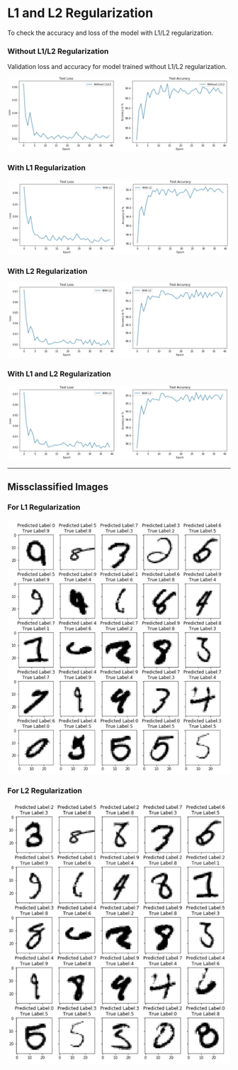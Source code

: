<h1>L1 and L2 Regularization</h1>
To check the accuracy and loss of the model with L1/L2 regularization. 
  
  <h3>Without L1/L2 Regularization</h3>
  Validation loss and accuracy for model trained without L1/L2 regularization.
  
  ![WithoutL1andL2](https://github.com/Shashank-Holla/TSAI-EVA4/blob/master/Session6_Regularization/Stats_withoutL1L2.JPG)
  
  
  <h3>With L1 Regularization</h3>
  
  ![WithL1](https://github.com/Shashank-Holla/TSAI-EVA4/blob/master/Session6_Regularization/Stats_withL1.JPG)
  
  <h3>With L2 Regularization</h3>
  
  ![WithL2](https://github.com/Shashank-Holla/TSAI-EVA4/blob/master/Session6_Regularization/Stats_withL2.JPG)
  
  
  <h3>With L1 and L2 Regularization</h3>
  
  ![WithL1andL2](https://github.com/Shashank-Holla/TSAI-EVA4/blob/master/Session6_Regularization/Stats_withL2.JPG)
  
  ---
  
  
  <h2>Missclassified Images</h2>
  
  <h3>For L1 Regularization</h3>
  
  ![Missclassified_L1](https://github.com/Shashank-Holla/TSAI-EVA4/blob/master/Session6_Regularization/MisclassifiedImage_L1.JPG)
  
  <h3>For L2 Regularization</h3>
  
  ![Misclassified_L2](https://github.com/Shashank-Holla/TSAI-EVA4/blob/master/Session6_Regularization/MisclassifiedImage_L2.JPG)
  
  
  

  
